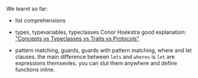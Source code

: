We learnt so far:

- list comprehensions
- types, typevariables, typeclasses 
    Conor Hoekstra  good explanation: [ "Concepts vs Typeclasses vs Traits vs Protocols"](https://www.youtube.com/watch?v=E-2y1qHQvTg&t=803s&ab_channel=CodingTech)
    
- pattern matching, guards, guards with pattern matching, where and let clauses.
    the main difference between `lets` and `wheres` is `let` are expressions themsevles. you can slut them anywhere and define functions inline.

